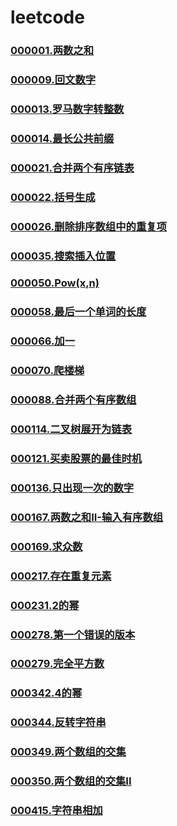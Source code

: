 # leetcode

### [000001.两数之和](https://github.com/vjudge/leetcode/tree/master/000001-000500/000001.两数之和)
### []()
### [000009.回文数字](https://github.com/vjudge/leetcode/tree/master/000001-000500/000009.回文数字)
### []()
### [000013.罗马数字转整数](https://github.com/vjudge/leetcode/tree/master/000001-000500/000013.罗马数字转整数)
### [000014.最长公共前缀](https://github.com/vjudge/leetcode/tree/master/000001-000500/000014.最长公共前缀)
### []()
### [000021.合并两个有序链表](https://github.com/vjudge/leetcode/tree/master/000001-000500/000021.合并两个有序链表)
### [000022.括号生成](https://github.com/vjudge/leetcode/tree/master/000001-000500/000022.括号生成)
### []()
### [000026.删除排序数组中的重复项](https://github.com/vjudge/leetcode/tree/master/000001-000500/000026.删除排序数组中的重复项)
### []()
### [000035.搜索插入位置](https://github.com/vjudge/leetcode/tree/master/000001-000500/000035.搜索插入位置)
### []()
### [000050.Pow(x,n)](https://github.com/vjudge/leetcode/tree/master/000001-000500/000050.Pow(x,n))
### []()
### [000058.最后一个单词的长度](https://github.com/vjudge/leetcode/tree/master/000001-000500/000058.最后一个单词的长度)
### []()
### [000066.加一](https://github.com/vjudge/leetcode/tree/master/000001-000500/000066.加一)
### []()
### [000070.爬楼梯](https://github.com/vjudge/leetcode/tree/master/000001-000500/000070.爬楼梯)
### []()
### [000088.合并两个有序数组](https://github.com/vjudge/leetcode/tree/master/000001-000500/000088.合并两个有序数组)
### []()
### [000114.二叉树展开为链表](https://github.com/vjudge/leetcode/tree/master/000001-000500/000114.二叉树展开为链表)
### []()
### [000121.买卖股票的最佳时机](https://github.com/vjudge/leetcode/tree/master/000001-000500/000121.买卖股票的最佳时机)
### []()
### [000136.只出现一次的数字](https://github.com/vjudge/leetcode/tree/master/000001-000500/000136.只出现一次的数字)
### []()
### [000167.两数之和II-输入有序数组](https://github.com/vjudge/leetcode/tree/master/000001-000500/000167.两数之和II-输入有序数组)
### []()
### [000169.求众数](https://github.com/vjudge/leetcode/tree/master/000001-000500/000169.求众数)
### []()
### [000217.存在重复元素](https://github.com/vjudge/leetcode/tree/master/000001-000500/000217.存在重复元素)
### []()
### [000231.2的幂](https://github.com/vjudge/leetcode/tree/master/000001-000500/000231.2的幂)
### []()
### [000278.第一个错误的版本](https://github.com/vjudge/leetcode/tree/master/000001-000500/000278.第一个错误的版本)
### [000279.完全平方数](https://github.com/vjudge/leetcode/tree/master/000001-000500/000279.完全平方数)
### []()
### [000342.4的幂](https://github.com/vjudge/leetcode/tree/master/000001-000500/000342.4的幂)
### []()
### [000344.反转字符串](https://github.com/vjudge/leetcode/tree/master/000001-000500/000344.反转字符串)
### []()
### [000349.两个数组的交集](https://github.com/vjudge/leetcode/tree/master/000001-000500/000349.两个数组的交集)
### [000350.两个数组的交集II](https://github.com/vjudge/leetcode/tree/master/000001-000500/000350.两个数组的交集II)
### []()
### [000415.字符串相加](https://github.com/vjudge/leetcode/tree/master/000001-000500/000415.字符串相加)
### []()
